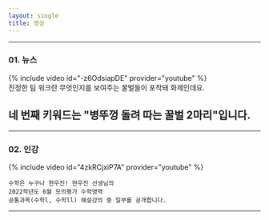 ```yaml
---
layout: single
title: 영상
---
```


---
### 01. 뉴스
{% include video id="-z6OdsiapDE" provider="youtube" %}  
  진정한 팀 워크란 무엇인지를 보여주는 꿀벌들이 포착돼 화제인데요. 

 
네 번째 키워드는 "병뚜껑 돌려 따는 꿀벌 2마리"입니다.  
--- 

---
### 02. 인강
{% include video id="4zkRCjxiP7A" provider="youtube" %}  

    수학은 누구나 현우진! 현우진 선생님의
    2022학년도 6월 모의평가 수학영역
    공통과목(수학l, 수학ll) 해설강의 중 일부를 공개합니다.

---
